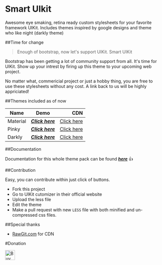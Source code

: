 # Smart UIkit

Awesome eye smaking, retina ready custom stylesheets for your favorite framework UIKit. Includes themes inspired by google designs and theme who like night (darkly theme)

##Time for change

> Enough of bootstrap, now let's support UIKit. 
> Smart UIKit

Bootstrap has been getting a lot of community support from all. It's time for UIKit. Show up your intrest by firing up this theme to your upcoming web project.

No matter what, commericial project or just a hobby thing, you are free to use these stylesheets without any cost. A link back to us will be highly appriciated!

##Themes included as of now

| Name          | Demo          | CDN   |
| ------------- |:-------------:| -----:|
| Material      | [***Click here***](http://smartincorp.github.io/smartuikit/demo/material/) | [Click here](http://smartincorp.github.io/smartuikit/#cdn) |
| Pinky      | [***Click here***](http://smartincorp.github.io/smartuikit/demo/pinky/)      |   [Click here](http://smartincorp.github.io/smartuikit/#cdn) |
| Darkly | [***Click here***](http://smartincorp.github.io/smartuikit/demo/darkly/)      |    [Click here](http://smartincorp.github.io/smartuikit/#cdn) |

##Documentation

Documentation for this whole theme pack can be found [***here***](http://getuikit.com/docs/core.html) :+1:

##Contribution

Easy, you can contribute within just click of buttons.

- Fork this project
- Go to UIKit cutomizer in their official website
- Upload the less file
- Edit the theme
- Make a pull request with new `LESS` file with both minified and un-compressed css files.

##Special thanks

- [RawGit.com](https://rawgit.com/) for CDN

#Donation

<a href='https://ko-fi.com/A422ACK' target='_blank'><img height='32' style='border:0px;height:32px;' src='https://az743702.vo.msecnd.net/cdn/kofi1.png?v=b' border='0' alt='Buy Me a Coffee at ko-fi.com' /></a> 

